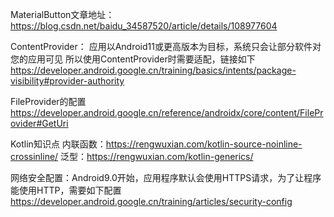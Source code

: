 MaterialButton文章地址：https://blog.csdn.net/baidu_34587520/article/details/108977604

ContentProvider：
    应用以Android11或更高版本为目标，系统只会让部分软件对您的应用可见
    所以使用ContentProvider时需要适配，链接如下
    https://developer.android.google.cn/training/basics/intents/package-visibility#provider-authority

FileProvider的配置
    https://developer.android.google.cn/reference/androidx/core/content/FileProvider#GetUri

Kotlin知识点
    内联函数：https://rengwuxian.com/kotlin-source-noinline-crossinline/
    泛型：https://rengwuxian.com/kotlin-generics/

网络安全配置：Android9.0开始，应用程序默认会使用HTTPS请求，为了让程序能使用HTTP，需要如下配置
    https://developer.android.google.cn/training/articles/security-config